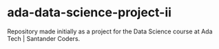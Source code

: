 # ada-data-science-project-ii
Repository made initially as a project for the Data Science course at Ada Tech | Santander Coders.
